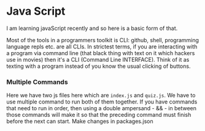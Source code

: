 # Java Script

I am learning javaScript recently and so here is a basic form of that.

Most of the tools in a programmers toolkit is CLI: github, shell, programming language repls etc. are all CLIs. In strictest terms, if you are interacting with a program via command line (that black thing with text on it which hackers use in movies) then it's a CLI (Command Line INTERFACE).
Think of it as texting with a program instead of you know the usual clicking of buttons.


### Multiple Commands

Here we have two js files here which are ```index.js``` and ```quiz.js```. We have to use multiple command to run both of them together.
If you have commands that need to run in order, then using a double ampersand - && - in between those commands will make it so that the preceding command must finish before the next can start.
Make changes in packages.json
